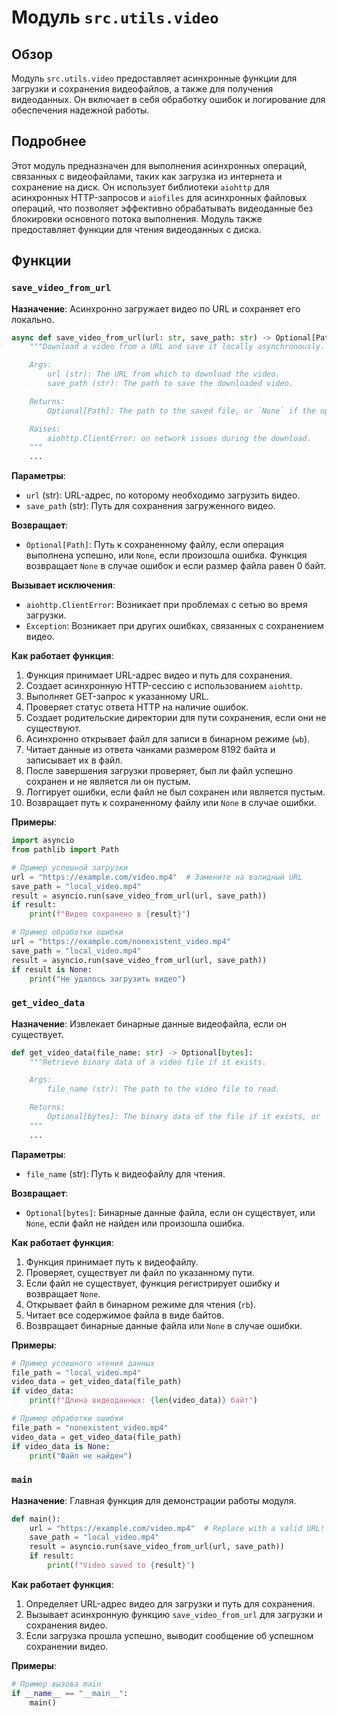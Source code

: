 # Модуль `src.utils.video`

## Обзор

Модуль `src.utils.video` предоставляет асинхронные функции для загрузки и сохранения видеофайлов, а также для получения видеоданных. Он включает в себя обработку ошибок и логирование для обеспечения надежной работы.

## Подробнее

Этот модуль предназначен для выполнения асинхронных операций, связанных с видеофайлами, таких как загрузка из интернета и сохранение на диск.  Он использует библиотеки `aiohttp` для асинхронных HTTP-запросов и `aiofiles` для асинхронных файловых операций, что позволяет эффективно обрабатывать видеоданные без блокировки основного потока выполнения. Модуль также предоставляет функции для чтения видеоданных с диска.

## Функции

### `save_video_from_url`

**Назначение**: Асинхронно загружает видео по URL и сохраняет его локально.

```python
async def save_video_from_url(url: str, save_path: str) -> Optional[Path]:
    """Download a video from a URL and save it locally asynchronously.

    Args:
        url (str): The URL from which to download the video.
        save_path (str): The path to save the downloaded video.

    Returns:
        Optional[Path]: The path to the saved file, or `None` if the operation failed.  Returns None on errors and if file is 0 bytes.

    Raises:
        aiohttp.ClientError: on network issues during the download.
    """
    ...
```

**Параметры**:
- `url` (str): URL-адрес, по которому необходимо загрузить видео.
- `save_path` (str): Путь для сохранения загруженного видео.

**Возвращает**:
- `Optional[Path]`: Путь к сохраненному файлу, если операция выполнена успешно, или `None`, если произошла ошибка. Функция возвращает `None` в случае ошибок и если размер файла равен 0 байт.

**Вызывает исключения**:
- `aiohttp.ClientError`: Возникает при проблемах с сетью во время загрузки.
- `Exception`: Возникает при других ошибках, связанных с сохранением видео.

**Как работает функция**:
1. Функция принимает URL-адрес видео и путь для сохранения.
2. Создает асинхронную HTTP-сессию с использованием `aiohttp`.
3. Выполняет GET-запрос к указанному URL.
4. Проверяет статус ответа HTTP на наличие ошибок.
5. Создает родительские директории для пути сохранения, если они не существуют.
6. Асинхронно открывает файл для записи в бинарном режиме (`wb`).
7. Читает данные из ответа чанками размером 8192 байта и записывает их в файл.
8. После завершения загрузки проверяет, был ли файл успешно сохранен и не является ли он пустым.
9. Логгирует ошибки, если файл не был сохранен или является пустым.
10. Возвращает путь к сохраненному файлу или `None` в случае ошибки.

**Примеры**:

```python
import asyncio
from pathlib import Path

# Пример успешной загрузки
url = "https://example.com/video.mp4"  # Замените на валидный URL
save_path = "local_video.mp4"
result = asyncio.run(save_video_from_url(url, save_path))
if result:
    print(f"Видео сохранено в {result}")

# Пример обработки ошибки
url = "https://example.com/nonexistent_video.mp4"
save_path = "local_video.mp4"
result = asyncio.run(save_video_from_url(url, save_path))
if result is None:
    print("Не удалось загрузить видео")
```

### `get_video_data`

**Назначение**: Извлекает бинарные данные видеофайла, если он существует.

```python
def get_video_data(file_name: str) -> Optional[bytes]:
    """Retrieve binary data of a video file if it exists.

    Args:
        file_name (str): The path to the video file to read.

    Returns:
        Optional[bytes]: The binary data of the file if it exists, or `None` if the file is not found or an error occurred.
    """
    ...
```

**Параметры**:
- `file_name` (str): Путь к видеофайлу для чтения.

**Возвращает**:
- `Optional[bytes]`: Бинарные данные файла, если он существует, или `None`, если файл не найден или произошла ошибка.

**Как работает функция**:
1. Функция принимает путь к видеофайлу.
2. Проверяет, существует ли файл по указанному пути.
3. Если файл не существует, функция регистрирует ошибку и возвращает `None`.
4. Открывает файл в бинарном режиме для чтения (`rb`).
5. Читает все содержимое файла в виде байтов.
6. Возвращает бинарные данные файла или `None` в случае ошибки.

**Примеры**:

```python
# Пример успешного чтения данных
file_path = "local_video.mp4"
video_data = get_video_data(file_path)
if video_data:
    print(f"Длина видеоданных: {len(video_data)} байт")

# Пример обработки ошибки
file_path = "nonexistent_video.mp4"
video_data = get_video_data(file_path)
if video_data is None:
    print("Файл не найден")
```

### `main`

**Назначение**: Главная функция для демонстрации работы модуля.

```python
def main():
    url = "https://example.com/video.mp4"  # Replace with a valid URL!
    save_path = "local_video.mp4"
    result = asyncio.run(save_video_from_url(url, save_path))
    if result:
        print(f"Video saved to {result}")
```

**Как работает функция**:

1. Определяет URL-адрес видео для загрузки и путь для сохранения.
2. Вызывает асинхронную функцию `save_video_from_url` для загрузки и сохранения видео.
3. Если загрузка прошла успешно, выводит сообщение об успешном сохранении видео.

**Примеры**:
```python
# Пример вызова main
if __name__ == "__main__":
    main()